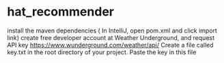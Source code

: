 # hat_recommender

install the maven dependencies ( In IntelliJ, open pom.xml and click import link)
create free developer account at Weather Underground, and  request API key https://www.wunderground.com/weather/api/
Create a file called key.txt in the root directory of your project. Paste the key in this file
